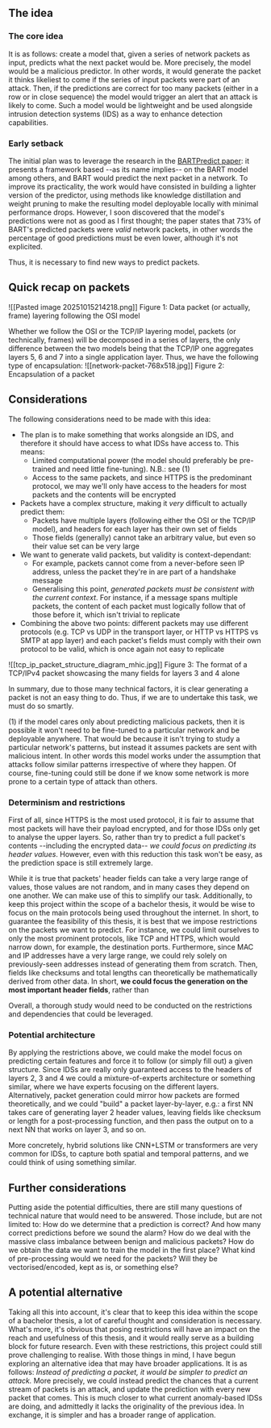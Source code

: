 ## The idea

### The core idea

It is as follows: create a model that, given a series of network packets as input, predicts what the next packet would be.
More precisely, the model would be a malicious predictor. In other words, it would generate the packet it thinks likeliest to come if the series of input packets were part of an attack.
Then, if the predictions are correct for too many packets (either in a row or in close sequence) the model would trigger an alert that an attack is likely to come.
Such a model would be lightweight and be used alongside intrusion detection systems (IDS) as a way to enhance detection capabilities.

### Early setback

The initial plan was to leverage the research in the [BARTPredict paper](https://arxiv.org/pdf/2501.01664): it presents a framework based --as its name implies-- on the BART model among others, and BART would predict the next packet in a network.
To improve its practicality, the work would have consisted in building a lighter version of the predictor, using methods like knowledge distillation and weight pruning to make the resulting model deployable locally with minimal performance drops.
However, I soon discovered that the model's predictions were not as good as I first thought; the paper states that 73% of BART's predicted packets were *valid* network packets, in other words the percentage of good predictions must be even lower, although it's not explicited.

Thus, it is necessary to find new ways to predict packets.

## Quick recap on packets

![[Pasted image 20251015214218.png]]
Figure 1: Data packet (or actually, frame) layering following the OSI model

Whether we follow the OSI or the TCP/IP layering model, packets (or technically, frames) will be decomposed in a series of layers, the only difference between the two models being that the TCP/IP one aggregates layers 5, 6 and 7 into a single application layer.
Thus, we have the following type of encapsulation:
![[network-packet-768x518.jpg]]
Figure 2: Encapsulation of a packet


## Considerations


The following considerations need to be made with this idea:
- The plan is to make something that works alongside an IDS, and therefore it should have access to what IDSs have access to. This means:
	- Limited computational power (the model should preferably be pre-trained and need little fine-tuning). N.B.: see (1)
	- Access to the same packets, and since HTTPS is the predominant protocol, we may we'll only have access to the headers for most packets and the contents will be encrypted
- Packets have a complex structure, making it *very* difficult to actually predict them:
	- Packets have multiple layers (following either the OSI or the TCP/IP model), and headers for each layer has their own set of fields
	- Those fields (generally) cannot take an arbitrary value, but even so their value set can be very large
- We want to generate valid packets, but validity is context-dependant:
	- For example, packets cannot come from a never-before seen IP address, unless the packet they're in are part of a handshake message
	- Generalising this point, *generated packets must be consistent with the current context*. For instance, if a message spans multiple packets, the content of each packet must logically follow that of those before it, which isn't trivial to replicate
- Combining the above two points: different packets may use different protocols (e.g. TCP vs UDP in the transport layer, or HTTP vs HTTPS vs SMTP at app layer) and each packet's fields must comply with their own protocol to be valid, which is once again not easy to replicate

![[tcp_ip_packet_structure_diagram_mhic.jpg]]
Figure 3: The format of a TCP/IPv4 packet showcasing the many fields for layers 3 and 4 alone

In summary, due to those many technical factors, it is clear generating a packet is not an easy thing to do.
Thus, if we are to undertake this task, we must do so smartly.


(1) if the model cares only about predicting malicious packets, then it is possible it won't need to be fine-tuned to a particular network and be deployable anywhere. That would be because it isn't trying to study a particular network's patterns, but instead it assumes packets are sent with malicious intent. In other words this model works under the assumption that attacks follow similar patterns irrespective of where they happen. Of course, fine-tuning could still be done if we know some network is more prone to a certain type of attack than others.

### Determinism and restrictions

First of all, since HTTPS is the most used protocol, it is fair to assume that most packets will have their payload encrypted, and for those IDSs only get to analyse the upper layers.
So, rather than try to predict a full packet's contents --including the encrypted data-- *we could focus on predicting its header values*.
However, even with this reduction this task won't be easy, as the prediction space is still extremely large.

While it is true that packets' header fields can take a very large range of values, those values are not random, and in many cases they depend on one another.
We can make use of this to simplify our task. Additionally, to keep this project within the scope of a bachelor thesis, it would be wise to focus on the main protocols being used throughout the internet.
In short, to guarantee the feasibility of this thesis, it is best that we impose restrictions on the packets we want to predict.
For instance, we could limit ourselves to only the most prominent protocols, like TCP and HTTPS, which would narrow down, for example, the destination ports.
Furthermore, since MAC and IP addresses have a very large range, we could rely solely on previously-seen addresses instead of generating them from scratch.
Then, fields like checksums and total lengths can theoretically be mathematically derived from other data.
In short, **we could focus the generation on the most important header fields**, rather than 

Overall, a thorough study would need to be conducted on the restrictions and dependencies that could be leveraged.

### Potential architecture

By applying the restrictions above, we could make the model focus on predicting certain features and force it to follow (or simply fill out) a given structure.
Since IDSs are really only guaranteed access to the headers of layers 2, 3 and 4 we could a mixture-of-experts architecture or something similar, where we have experts focusing on the different layers.
Alternatively, packet generation could mirror how packets are formed theoretically, and we could "build" a packet layer-by-layer, e.g.: a first NN takes care of generating layer 2 header values, leaving fields like checksum or length for a post-processing function, and then pass the output on to a next NN that works on layer 3, and so on.

More concretely, hybrid solutions like CNN+LSTM or transformers are very common for IDSs, to capture both spatial and temporal patterns, and we could think of using something similar.

## Further considerations

Putting aside the potential difficulties, there are still many questions of technical nature that would need to be answered. Those include, but are not limited to:
How do we determine that a prediction is correct? And how many correct predictions before we sound the alarm? 
How do we deal with the massive class imbalance between benign and malicious packets?
How do we obtain the data we want to train the model in the first place? What kind of pre-processing would we need for the packets? Will they be vectorised/encoded, kept as is, or something else?

## A potential alternative

Taking all this into account, it's clear that to keep this idea within the scope of a bachelor thesis, a lot of careful thought and consideration is necessary.
What's more, it's obvious that posing restrictions will have an impact on the reach and usefulness of this thesis, and it would really serve as a building block for future research.
Even with these restrictions, this project could still prove challenging to realise.
With those things in mind, I have begun exploring an alternative idea that may have broader applications. It is as follows:
*Instead of predicting a packet, it would be simpler to predict an attack.*
More precisely, we could instead predict the chances that a current stream of packets is an attack, and update the prediction with every new packet that comes.
This is much closer to what current anomaly-based IDSs are doing, and admittedly it lacks the originality of the previous idea.
In exchange, it is simpler and has a broader range of application.